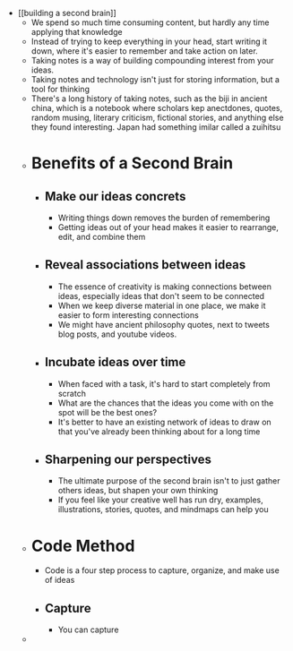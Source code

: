 - [[building a second brain]]
	- We spend so much time consuming content, but hardly any time applying that knowledge
	- Instead of trying to keep everything in your head, start writing it down, where it's easier to remember and take action on later.
	- Taking notes is a way of building compounding interest from your ideas.
	- Taking notes and technology isn't just for storing information, but a tool for thinking
	- There's a long history of taking notes, such as the biji in ancient china, which is a notebook where scholars kep anectdones, quotes, random musing, literary criticism, fictional stories, and anything else they found interesting. Japan had something imilar called a zuihitsu
	- # Benefits of a Second Brain
		- ## Make our ideas concrets
			- Writing things down removes the burden of remembering
			- Getting ideas out of your head makes it easier to rearrange, edit, and combine them
		- ## Reveal associations between ideas
			- The essence of creativity is making connections between ideas, especially ideas that don't seem to be connected
			- When we keep diverse material in one place, we make it easier to form interesting connections
			- We might have ancient philosophy quotes, next to tweets blog posts, and youtube videos.
		- ## Incubate ideas over time
			- When faced with a task, it's hard to start completely from scratch
			- What are the chances that the ideas you come with on the spot will be the best ones?
			- It's better to have an existing network of ideas to draw on that you've already been thinking about for a long time
		- ## Sharpening our perspectives
			- The ultimate purpose of the second brain isn't to just gather others ideas, but shapen your own thinking
			- If you feel like your creative well has run dry, examples, illustrations, stories, quotes, and mindmaps can help you
	- # Code Method
		- Code is a four step process to capture, organize, and make use of ideas
		- ## Capture
			- You can capture
	-